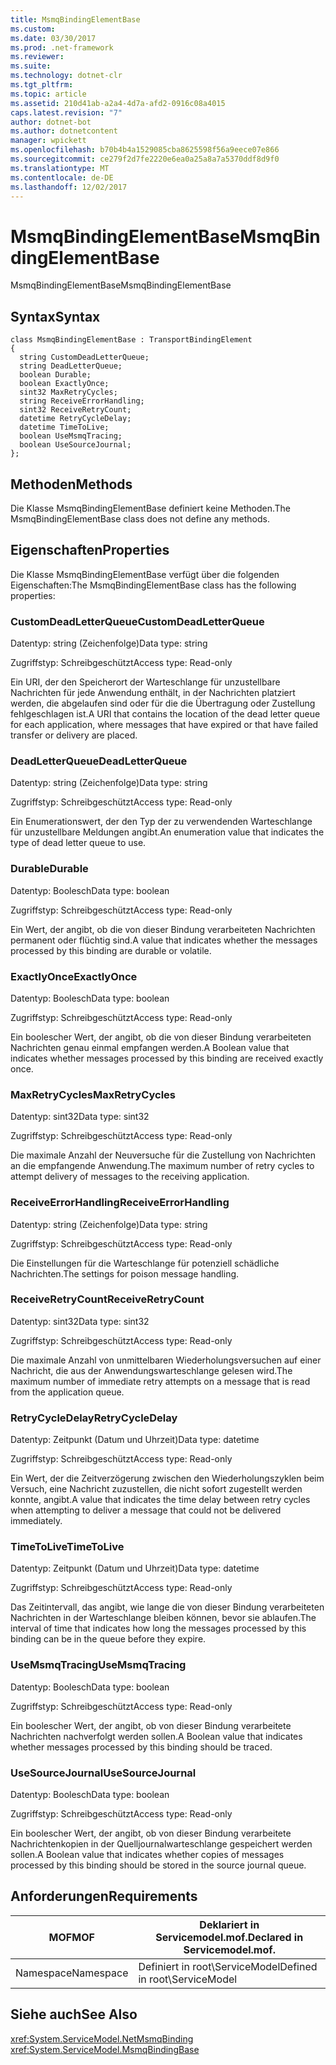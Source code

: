 ```yaml
---
title: MsmqBindingElementBase
ms.custom: 
ms.date: 03/30/2017
ms.prod: .net-framework
ms.reviewer: 
ms.suite: 
ms.technology: dotnet-clr
ms.tgt_pltfrm: 
ms.topic: article
ms.assetid: 210d41ab-a2a4-4d7a-afd2-0916c08a4015
caps.latest.revision: "7"
author: dotnet-bot
ms.author: dotnetcontent
manager: wpickett
ms.openlocfilehash: b70b4b4a1529085cba8625598f56a9eece07e866
ms.sourcegitcommit: ce279f2d7fe2220e6ea0a25a8a7a5370ddf8d9f0
ms.translationtype: MT
ms.contentlocale: de-DE
ms.lasthandoff: 12/02/2017
---
```

# <a name="msmqbindingelementbase"></a><span data-ttu-id="e634a-102">MsmqBindingElementBase</span><span class="sxs-lookup"><span data-stu-id="e634a-102">MsmqBindingElementBase</span></span>
<span data-ttu-id="e634a-103">MsmqBindingElementBase</span><span class="sxs-lookup"><span data-stu-id="e634a-103">MsmqBindingElementBase</span></span>  
  
## <a name="syntax"></a><span data-ttu-id="e634a-104">Syntax</span><span class="sxs-lookup"><span data-stu-id="e634a-104">Syntax</span></span>  
  
```  
class MsmqBindingElementBase : TransportBindingElement  
{  
  string CustomDeadLetterQueue;  
  string DeadLetterQueue;  
  boolean Durable;  
  boolean ExactlyOnce;  
  sint32 MaxRetryCycles;  
  string ReceiveErrorHandling;  
  sint32 ReceiveRetryCount;  
  datetime RetryCycleDelay;  
  datetime TimeToLive;  
  boolean UseMsmqTracing;  
  boolean UseSourceJournal;  
};  
```  
  
## <a name="methods"></a><span data-ttu-id="e634a-105">Methoden</span><span class="sxs-lookup"><span data-stu-id="e634a-105">Methods</span></span>  
 <span data-ttu-id="e634a-106">Die Klasse MsmqBindingElementBase definiert keine Methoden.</span><span class="sxs-lookup"><span data-stu-id="e634a-106">The MsmqBindingElementBase class does not define any methods.</span></span>  
  
## <a name="properties"></a><span data-ttu-id="e634a-107">Eigenschaften</span><span class="sxs-lookup"><span data-stu-id="e634a-107">Properties</span></span>  
 <span data-ttu-id="e634a-108">Die Klasse MsmqBindingElementBase verfügt über die folgenden Eigenschaften:</span><span class="sxs-lookup"><span data-stu-id="e634a-108">The MsmqBindingElementBase class has the following properties:</span></span>  
  
### <a name="customdeadletterqueue"></a><span data-ttu-id="e634a-109">CustomDeadLetterQueue</span><span class="sxs-lookup"><span data-stu-id="e634a-109">CustomDeadLetterQueue</span></span>  
 <span data-ttu-id="e634a-110">Datentyp: string (Zeichenfolge)</span><span class="sxs-lookup"><span data-stu-id="e634a-110">Data type: string</span></span>  
  
 <span data-ttu-id="e634a-111">Zugriffstyp: Schreibgeschützt</span><span class="sxs-lookup"><span data-stu-id="e634a-111">Access type: Read-only</span></span>  
  
 <span data-ttu-id="e634a-112">Ein URI, der den Speicherort der Warteschlange für unzustellbare Nachrichten für jede Anwendung enthält, in der Nachrichten platziert werden, die abgelaufen sind oder für die die Übertragung oder Zustellung fehlgeschlagen ist.</span><span class="sxs-lookup"><span data-stu-id="e634a-112">A URI that contains the location of the dead letter queue for each application, where messages that have expired or that have failed transfer or delivery are placed.</span></span>  
  
### <a name="deadletterqueue"></a><span data-ttu-id="e634a-113">DeadLetterQueue</span><span class="sxs-lookup"><span data-stu-id="e634a-113">DeadLetterQueue</span></span>  
 <span data-ttu-id="e634a-114">Datentyp: string (Zeichenfolge)</span><span class="sxs-lookup"><span data-stu-id="e634a-114">Data type: string</span></span>  
  
 <span data-ttu-id="e634a-115">Zugriffstyp: Schreibgeschützt</span><span class="sxs-lookup"><span data-stu-id="e634a-115">Access type: Read-only</span></span>  
  
 <span data-ttu-id="e634a-116">Ein Enumerationswert, der den Typ der zu verwendenden Warteschlange für unzustellbare Meldungen angibt.</span><span class="sxs-lookup"><span data-stu-id="e634a-116">An enumeration value that indicates the type of dead letter queue to use.</span></span>  
  
### <a name="durable"></a><span data-ttu-id="e634a-117">Durable</span><span class="sxs-lookup"><span data-stu-id="e634a-117">Durable</span></span>  
 <span data-ttu-id="e634a-118">Datentyp: Boolesch</span><span class="sxs-lookup"><span data-stu-id="e634a-118">Data type: boolean</span></span>  
  
 <span data-ttu-id="e634a-119">Zugriffstyp: Schreibgeschützt</span><span class="sxs-lookup"><span data-stu-id="e634a-119">Access type: Read-only</span></span>  
  
 <span data-ttu-id="e634a-120">Ein Wert, der angibt, ob die von dieser Bindung verarbeiteten Nachrichten permanent oder flüchtig sind.</span><span class="sxs-lookup"><span data-stu-id="e634a-120">A value that indicates whether the messages processed by this binding are durable or volatile.</span></span>  
  
### <a name="exactlyonce"></a><span data-ttu-id="e634a-121">ExactlyOnce</span><span class="sxs-lookup"><span data-stu-id="e634a-121">ExactlyOnce</span></span>  
 <span data-ttu-id="e634a-122">Datentyp: Boolesch</span><span class="sxs-lookup"><span data-stu-id="e634a-122">Data type: boolean</span></span>  
  
 <span data-ttu-id="e634a-123">Zugriffstyp: Schreibgeschützt</span><span class="sxs-lookup"><span data-stu-id="e634a-123">Access type: Read-only</span></span>  
  
 <span data-ttu-id="e634a-124">Ein boolescher Wert, der angibt, ob die von dieser Bindung verarbeiteten Nachrichten genau einmal empfangen werden.</span><span class="sxs-lookup"><span data-stu-id="e634a-124">A Boolean value that indicates whether messages processed by this binding are received exactly once.</span></span>  
  
### <a name="maxretrycycles"></a><span data-ttu-id="e634a-125">MaxRetryCycles</span><span class="sxs-lookup"><span data-stu-id="e634a-125">MaxRetryCycles</span></span>  
 <span data-ttu-id="e634a-126">Datentyp: sint32</span><span class="sxs-lookup"><span data-stu-id="e634a-126">Data type: sint32</span></span>  
  
 <span data-ttu-id="e634a-127">Zugriffstyp: Schreibgeschützt</span><span class="sxs-lookup"><span data-stu-id="e634a-127">Access type: Read-only</span></span>  
  
 <span data-ttu-id="e634a-128">Die maximale Anzahl der Neuversuche für die Zustellung von Nachrichten an die empfangende Anwendung.</span><span class="sxs-lookup"><span data-stu-id="e634a-128">The maximum number of retry cycles to attempt delivery of messages to the receiving application.</span></span>  
  
### <a name="receiveerrorhandling"></a><span data-ttu-id="e634a-129">ReceiveErrorHandling</span><span class="sxs-lookup"><span data-stu-id="e634a-129">ReceiveErrorHandling</span></span>  
 <span data-ttu-id="e634a-130">Datentyp: string (Zeichenfolge)</span><span class="sxs-lookup"><span data-stu-id="e634a-130">Data type: string</span></span>  
  
 <span data-ttu-id="e634a-131">Zugriffstyp: Schreibgeschützt</span><span class="sxs-lookup"><span data-stu-id="e634a-131">Access type: Read-only</span></span>  
  
 <span data-ttu-id="e634a-132">Die Einstellungen für die Warteschlange für potenziell schädliche Nachrichten.</span><span class="sxs-lookup"><span data-stu-id="e634a-132">The settings for poison message handling.</span></span>  
  
### <a name="receiveretrycount"></a><span data-ttu-id="e634a-133">ReceiveRetryCount</span><span class="sxs-lookup"><span data-stu-id="e634a-133">ReceiveRetryCount</span></span>  
 <span data-ttu-id="e634a-134">Datentyp: sint32</span><span class="sxs-lookup"><span data-stu-id="e634a-134">Data type: sint32</span></span>  
  
 <span data-ttu-id="e634a-135">Zugriffstyp: Schreibgeschützt</span><span class="sxs-lookup"><span data-stu-id="e634a-135">Access type: Read-only</span></span>  
  
 <span data-ttu-id="e634a-136">Die maximale Anzahl von unmittelbaren Wiederholungsversuchen auf einer Nachricht, die aus der Anwendungswarteschlange gelesen wird.</span><span class="sxs-lookup"><span data-stu-id="e634a-136">The maximum number of immediate retry attempts on a message that is read from the application queue.</span></span>  
  
### <a name="retrycycledelay"></a><span data-ttu-id="e634a-137">RetryCycleDelay</span><span class="sxs-lookup"><span data-stu-id="e634a-137">RetryCycleDelay</span></span>  
 <span data-ttu-id="e634a-138">Datentyp: Zeitpunkt (Datum und Uhrzeit)</span><span class="sxs-lookup"><span data-stu-id="e634a-138">Data type: datetime</span></span>  
  
 <span data-ttu-id="e634a-139">Zugriffstyp: Schreibgeschützt</span><span class="sxs-lookup"><span data-stu-id="e634a-139">Access type: Read-only</span></span>  
  
 <span data-ttu-id="e634a-140">Ein Wert, der die Zeitverzögerung zwischen den Wiederholungszyklen beim Versuch, eine Nachricht zuzustellen, die nicht sofort zugestellt werden konnte, angibt.</span><span class="sxs-lookup"><span data-stu-id="e634a-140">A value that indicates the time delay between retry cycles when attempting to deliver a message that could not be delivered immediately.</span></span>  
  
### <a name="timetolive"></a><span data-ttu-id="e634a-141">TimeToLive</span><span class="sxs-lookup"><span data-stu-id="e634a-141">TimeToLive</span></span>  
 <span data-ttu-id="e634a-142">Datentyp: Zeitpunkt (Datum und Uhrzeit)</span><span class="sxs-lookup"><span data-stu-id="e634a-142">Data type: datetime</span></span>  
  
 <span data-ttu-id="e634a-143">Zugriffstyp: Schreibgeschützt</span><span class="sxs-lookup"><span data-stu-id="e634a-143">Access type: Read-only</span></span>  
  
 <span data-ttu-id="e634a-144">Das Zeitintervall, das angibt, wie lange die von dieser Bindung verarbeiteten Nachrichten in der Warteschlange bleiben können, bevor sie ablaufen.</span><span class="sxs-lookup"><span data-stu-id="e634a-144">The interval of time that indicates how long the messages processed by this binding can be in the queue before they expire.</span></span>  
  
### <a name="usemsmqtracing"></a><span data-ttu-id="e634a-145">UseMsmqTracing</span><span class="sxs-lookup"><span data-stu-id="e634a-145">UseMsmqTracing</span></span>  
 <span data-ttu-id="e634a-146">Datentyp: Boolesch</span><span class="sxs-lookup"><span data-stu-id="e634a-146">Data type: boolean</span></span>  
  
 <span data-ttu-id="e634a-147">Zugriffstyp: Schreibgeschützt</span><span class="sxs-lookup"><span data-stu-id="e634a-147">Access type: Read-only</span></span>  
  
 <span data-ttu-id="e634a-148">Ein boolescher Wert, der angibt, ob von dieser Bindung verarbeitete Nachrichten nachverfolgt werden sollen.</span><span class="sxs-lookup"><span data-stu-id="e634a-148">A Boolean value that indicates whether messages processed by this binding should be traced.</span></span>  
  
### <a name="usesourcejournal"></a><span data-ttu-id="e634a-149">UseSourceJournal</span><span class="sxs-lookup"><span data-stu-id="e634a-149">UseSourceJournal</span></span>  
 <span data-ttu-id="e634a-150">Datentyp: Boolesch</span><span class="sxs-lookup"><span data-stu-id="e634a-150">Data type: boolean</span></span>  
  
 <span data-ttu-id="e634a-151">Zugriffstyp: Schreibgeschützt</span><span class="sxs-lookup"><span data-stu-id="e634a-151">Access type: Read-only</span></span>  
  
 <span data-ttu-id="e634a-152">Ein boolescher Wert, der angibt, ob von dieser Bindung verarbeitete Nachrichtenkopien in der Quelljournalwarteschlange gespeichert werden sollen.</span><span class="sxs-lookup"><span data-stu-id="e634a-152">A Boolean value that indicates whether copies of messages processed by this binding should be stored in the source journal queue.</span></span>  
  
## <a name="requirements"></a><span data-ttu-id="e634a-153">Anforderungen</span><span class="sxs-lookup"><span data-stu-id="e634a-153">Requirements</span></span>  
  
|<span data-ttu-id="e634a-154">MOF</span><span class="sxs-lookup"><span data-stu-id="e634a-154">MOF</span></span>|<span data-ttu-id="e634a-155">Deklariert in Servicemodel.mof.</span><span class="sxs-lookup"><span data-stu-id="e634a-155">Declared in Servicemodel.mof.</span></span>|  
|---------|-----------------------------------|  
|<span data-ttu-id="e634a-156">Namespace</span><span class="sxs-lookup"><span data-stu-id="e634a-156">Namespace</span></span>|<span data-ttu-id="e634a-157">Definiert in root\ServiceModel</span><span class="sxs-lookup"><span data-stu-id="e634a-157">Defined in root\ServiceModel</span></span>|  
  
## <a name="see-also"></a><span data-ttu-id="e634a-158">Siehe auch</span><span class="sxs-lookup"><span data-stu-id="e634a-158">See Also</span></span>  
 <xref:System.ServiceModel.NetMsmqBinding>  
 <xref:System.ServiceModel.MsmqBindingBase>
